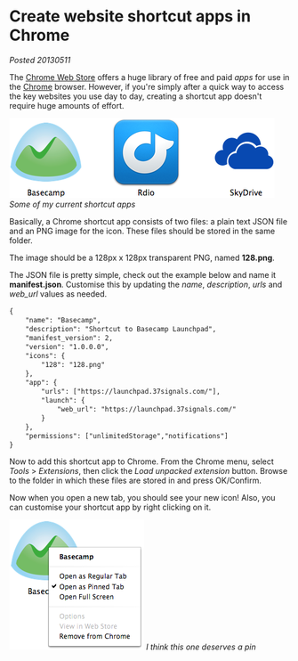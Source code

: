 # Create website shortcut apps in Chrome

*Posted 20130511*

The [Chrome Web Store](https://chrome.google.com/webstore) offers a huge library of free and paid *apps* for use in the [Chrome](https://www.google.com/intl/en/chrome/browser/) browser. However, if you're simply after a quick way to access the key websites you use day to day, creating a shortcut app doesn't require huge amounts of effort.

![Chrome apps sample](/images/brendan/chrome-apps.png)
*Some of my current shortcut apps*

Basically, a Chrome shortcut app consists of two files: a plain text JSON file and an PNG image for the icon. These files should be stored in the same folder.

The image should be a 128px x 128px transparent PNG, named **128.png**.

The JSON file is pretty simple, check out the example below and name it **manifest.json**.
Customise this by updating the *name*, *description*, *urls* and *web_url* values as needed.

	{
		"name": "Basecamp",
		"description": "Shortcut to Basecamp Launchpad",
		"manifest_version": 2,
		"version": "1.0.0.0",
		"icons": {
			"128": "128.png"
		},
		"app": {
			"urls": ["https://launchpad.37signals.com/"],
			"launch": {
				"web_url": "https://launchpad.37signals.com/"
			}
		},
		"permissions": ["unlimitedStorage","notifications"]
	}

Now to add this shortcut app to Chrome. From the Chrome menu, select *Tools* > *Extensions*, then click the *Load unpacked extension* button. Browse to the folder in which these files are stored in and press OK/Confirm.

Now when you open a new tab, you should see your new icon! Also, you can customise your shortcut app by right clicking on it.

![Customise shortcut app](/images/brendan/chrome-app-customise.png)
*I think this one deserves a pin*
